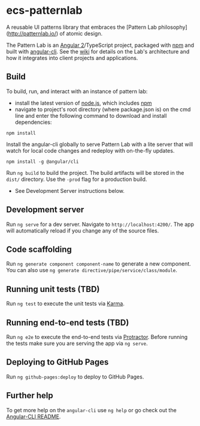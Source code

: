 # ecs-patternlab
A reusable UI patterns library that embraces the [Pattern Lab philosophy] (http://patternlab.io/) of atomic design.

The Pattern Lab is an [Angular 2](https://angular.io)/TypeScript project, packaged with [npm](https://npmjs.org) and built with 
[angular-cli](https://github.com/angular/angular-cli).
See the [wiki](https://github.com/ECSTeam/ecs-patternlab/wiki) for details on the Lab's architecture and how it integrates into client projects and 
applications.

## Build

To build, run, and interact with an instance of pattern lab:

 - install the latest version of [node.js](https://nodejs.org), which includes [npm](https://docs.npmjs.com/getting-started/what-is-npm)
 - navigate to project's root directory (where package.json is) on the cmd line and enter the following command to download and install dependencies:
```
npm install
```
Install the angular-cli globally to serve Pattern Lab with a lite server that will watch for local code changes and redeploy with on-the-fly updates.
```
npm install -g @angular/cli
```

Run `ng build` to build the project. The build artifacts will be stored in the `dist/` directory. Use the `-prod` flag for a production build.

- See Development Server instructions below.

## Development server

Run `ng serve` for a dev server. Navigate to `http://localhost:4200/`. The app will automatically reload if you change any of the source files.

## Code scaffolding

Run `ng generate component component-name` to generate a new component. You can also use `ng generate directive/pipe/service/class/module`.

## Running unit tests (TBD)

Run `ng test` to execute the unit tests via [Karma](https://karma-runner.github.io).

## Running end-to-end tests (TBD)

Run `ng e2e` to execute the end-to-end tests via [Protractor](http://www.protractortest.org/).
Before running the tests make sure you are serving the app via `ng serve`.

## Deploying to GitHub Pages

Run `ng github-pages:deploy` to deploy to GitHub Pages.

## Further help

To get more help on the `angular-cli` use `ng help` or go check out the [Angular-CLI README](https://github.com/angular/angular-cli/blob/master/README.md).

